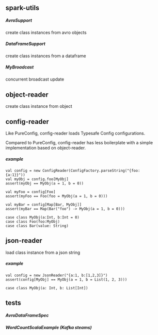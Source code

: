 ## spark-utils

##### AvroSupport

create class instances from avro objects

##### DataFrameSupport

create class instances from a dataframe

##### MyBroadcast

concurrent broadcast update

## object-reader

create class instance from object

## config-reader

Like PureConfig, config-reader loads Typesafe Config configurations.

Compared to PureConfig, config-reader has less boilerplate with a simple implementation based on object-reader.

##### example

```
val config = new ConfigReader(ConfigFactory.parseString("{foo:{a:1}}"))
val myObj = config.foo[MyObj]
assert(myObj == MyObj(a = 1, b = 0))

val myFoo = config[Foo]
assert(myFoo == Foo(foo = MyObj(a = 1, b = 0)))

val myBar = config[Map[Bar, MyObj]]
assert(myBar == Map(Bar("foo") -> MyObj(a = 1, b = 0)))

case class MyObj(a:Int, b:Int = 0)
case class Foo(foo:MyObj)
case class Bar(value: String)
```

## json-reader

load class instance from a json string

##### example

```
val config = new JsonReader("{a:1, b:[1,2,3]}")
assert(config[MyObj] == MyObj(a = 1, b = List(1, 2, 3)))

case class MyObj(a: Int, b: List[Int])
```

## tests

##### AvroDataFrameSpec

##### WordCountScalaExample (Kafka steams)

